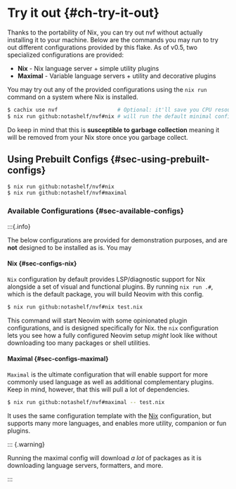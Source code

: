 # Try it out {#ch-try-it-out}

Thanks to the portability of Nix, you can try out nvf without actually
installing it to your machine. Below are the commands you may run to try out
different configurations provided by this flake. As of v0.5, two specialized
configurations are provided:

- **Nix** - Nix language server + simple utility plugins
- **Maximal** - Variable language servers + utility and decorative plugins

You may try out any of the provided configurations using the `nix run` command
on a system where Nix is installed.

```bash
$ cachix use nvf                   # Optional: it'll save you CPU resources and time
$ nix run github:notashelf/nvf#nix # will run the default minimal configuration
```

Do keep in mind that this is **susceptible to garbage collection** meaning it
will be removed from your Nix store once you garbage collect.

## Using Prebuilt Configs {#sec-using-prebuilt-configs}

```bash
$ nix run github:notashelf/nvf#nix
$ nix run github:notashelf/nvf#maximal
```

### Available Configurations {#sec-available-configs}

:::{.info}

The below configurations are provided for demonstration purposes, and are
**not** designed to be installed as is. You may

#### Nix {#sec-configs-nix}

`Nix` configuration by default provides LSP/diagnostic support for Nix alongside
a set of visual and functional plugins. By running `nix run .#`, which is the
default package, you will build Neovim with this config.

```bash
$ nix run github:notashelf/nvf#nix test.nix
```

This command will start Neovim with some opinionated plugin configurations, and
is designed specifically for Nix. the `nix` configuration lets you see how a
fully configured Neovim setup _might_ look like without downloading too many
packages or shell utilities.

#### Maximal {#sec-configs-maximal}

`Maximal` is the ultimate configuration that will enable support for more
commonly used language as well as additional complementary plugins. Keep in
mind, however, that this will pull a lot of dependencies.

```bash
$ nix run github:notashelf/nvf#maximal -- test.nix
```

It uses the same configuration template with the [Nix](#sec-configs-nix)
configuration, but supports many more languages, and enables more utility,
companion or fun plugins.

::: {.warning}

Running the maximal config will download _a lot_ of packages as it is
downloading language servers, formatters, and more.

:::
